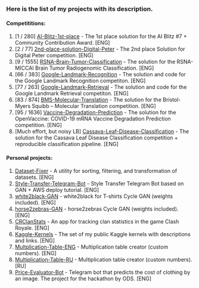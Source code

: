 ### Here is the list of my projects with its description.

#### Competititions:
1. [1 / 280] [AI-Blitz-1st-place](https://github.com/t0efL/AI-Blitz-1st-place) - The 1st place solution for the AI Blitz #7 + Community Contribution Award. [ENG]
2. [2 / 77] [2nd-place-solution-Digital-Peter](https://github.com/t0efL/2nd-place-solution-Digital-Peter) - The 2nd place Solution for Digital Peter competition. [ENG]
3. [9 / 1555] [RSNA-Brain-Tumor-Classification](https://www.kaggle.com/c/rsna-miccai-brain-tumor-radiogenomic-classification/discussion/279826#1549791) - The solution for the RSNA-MICCAI Brain Tumor Radiogenomic Classification. [ENG]
4. [66 / 383] [Google-Landmark-Recognition](https://github.com/t0efL/Kaggle-Google-Landmark) - The solution and code for the Google Landmark Recognition competiton. [ENG] 
5. [77 / 263] [Google-Landmark-Retrieval](https://github.com/t0efL/Kaggle-Google-Landmark) - The solution and code for the Google Landmark Retrieval competiton. [ENG] 
6. [83 / 874] [BMS-Molecular-Translation](https://github.com/xzcodes/BMS-Molecular-Translation) - The solution for the Bristol-Myers Squibb – Molecular Translation competition. [ENG]
7. [95 / 1636] [Vaccine-Degradation-Prediction](https://www.kaggle.com/c/stanford-covid-vaccine/discussion/189173) - The solution for the OpenVaccine: COVID-19 mRNA Vaccine Degradation Prediction competition. [ENG]
8. [Much effort, but noisy LB] [Cassava-Leaf-Disease-Classification](https://github.com/t0efL/Cassava-Leaf-Disease-Classification) - The solution for the Cassava Leaf Disease Classification competition + reproducible classification pipeline. [ENG]

#### Personal projects:
1. [Dataset-Fixer](https://github.com/t0efL/Dataset-Fixer) - A utility for sorting, filtering, and transformation of datasets. [ENG]  
2. [Style-Transfer-Telegram-Bot](https://github.com/t0efL/Style-Transfer-Telegram-Bot) - Style Transfer Telegram Bot based on GAN + AWS deploy tutorial. [ENG]  
3. [white2black-GAN](https://github.com/t0efL/white2black-GAN) - white2black for T-shirts Cycle GAN (weights included). [ENG]  
4. [horse2zebras-GAN](https://github.com/t0efL/horse2zebras-GAN) - horse2zebras Cycle GAN (weights included). [ENG]  
5. [CRClanStats](https://github.com/t0efL/CRClanStats) - An app for tracking clan statistics in the game Clash Royale. [ENG]  
6. [Kaggle-Kernels](https://github.com/t0efL/Kaggle-Kernels) - The set of my public Kaggle kernels with descriptions and links. [ENG]
7. [Multplication-Table-ENG](https://github.com/t0efL/Multplication-Table-ENG) - Multiplication table creator (custom numbers). [ENG]
8. [Multiplication-Table-RU](https://github.com/t0efL/Multiplication-Table-RU) - Multiplication table creator (custom numbers). [RU]
9. [Price-Evaluator-Bot](https://github.com/t0efL/Price-Evaluator-Bot) - Telegram bot that predicts the cost of clothing by an image. The project for the hackathon by ODS. [ENG]
